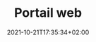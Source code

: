 ---
title: "Portail web"
date: 2021-10-21T17:35:34+02:00
draft: false
tags: ["rapport", "Project implementation"]
weight: 1
---